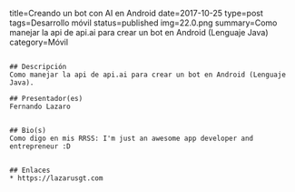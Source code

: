 title=Creando un bot con AI en Android
date=2017-10-25
type=post
tags=Desarrollo móvil
status=published
img=22.0.png
summary=Como manejar la api de api.ai para crear un bot en Android (Lenguaje Java)
category=Móvil
~~~~~~

## Descripción
Como manejar la api de api.ai para crear un bot en Android (Lenguaje Java).

## Presentador(es)
Fernando Lazaro


## Bio(s)
Como digo en mis RRSS: I'm just an awesome app developer and entrepreneur :D


## Enlaces
* https://lazarusgt.com
